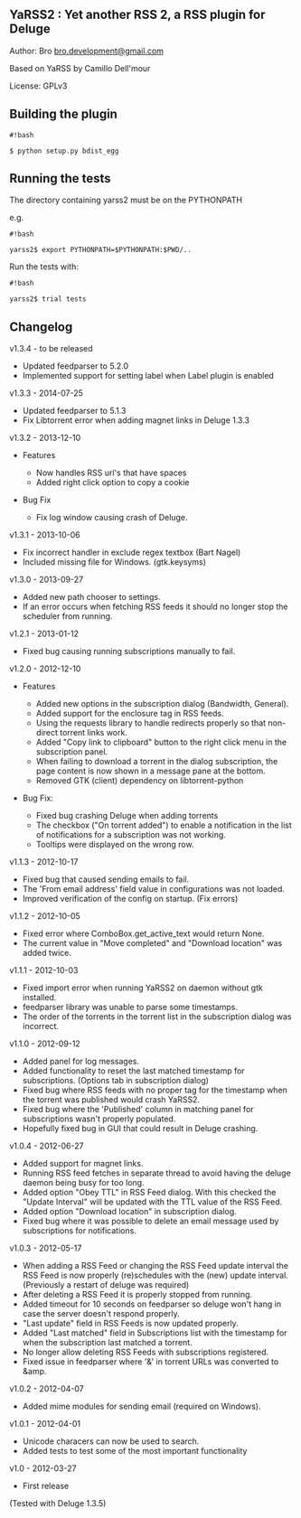 ## YaRSS2 : Yet another RSS 2, a RSS plugin for Deluge ##

Author: Bro <bro.development@gmail.com>

Based on YaRSS by Camillo Dell'mour

License: GPLv3

## Building the plugin ##

```
#!bash

$ python setup.py bdist_egg
```


## Running the tests ##
The directory containing yarss2 must be on the PYTHONPATH

e.g.

```
#!bash

yarss2$ export PYTHONPATH=$PYTHONPATH:$PWD/..
```


Run the tests with:

```
#!bash

yarss2$ trial tests
```


## Changelog ##

v1.3.4 - to be released

* Updated feedparser to 5.2.0
* Implemented support for setting label when Label plugin is enabled

v1.3.3 - 2014-07-25

* Updated feedparser to 5.1.3
* Fix Libtorrent error when adding magnet links in Deluge 1.3.3

v1.3.2 - 2013-12-10

 + Features
    * Now handles RSS url's that have spaces
    * Added right click option to copy a cookie

 + Bug Fix
     * Fix log window causing crash of Deluge.

v1.3.1 - 2013-10-06

 * Fix incorrect handler in exclude regex textbox (Bart Nagel)
 * Included missing file for Windows. (gtk.keysyms)

v1.3.0 - 2013-09-27

* Added new path chooser to settings.
* If an error occurs when fetching RSS feeds it should no longer stop the
  scheduler from running.

v1.2.1 - 2013-01-12

* Fixed bug causing running subscriptions manually to fail.

v1.2.0 - 2012-12-10

 + Features
    * Added new options in the subscription dialog (Bandwidth, General).
    * Added support for the enclosure tag in RSS feeds.
    * Using the requests library to handle redirects properly so that non-direct
      torrent links work.
    * Added "Copy link to clipboard" button to the right click menu in the
      subscription panel.
    * When failing to download a torrent in the dialog subscription, the page
      content is now shown in a message pane at the bottom.
    * Removed GTK (client) dependency on libtorrent-python


 + Bug Fix:
    * Fixed bug crashing Deluge when adding torrents
    * The checkbox ("On torrent added") to enable a notification in the list of
      notifications
      for a subscription was not working.
    * Tooltips were displayed on the wrong row.

v1.1.3 - 2012-10-17

* Fixed bug that caused sending emails to fail.
* The 'From email address' field value in configurations was not loaded.
* Improved verification of the config on startup. (Fix errors)

v1.1.2 - 2012-10-05

* Fixed error where ComboBox.get_active_text would return None.
* The current value in "Move completed" and "Download location" was added twice.

v1.1.1 - 2012-10-03

* Fixed import error when running YaRSS2 on daemon without gtk installed.
* feedparser library was unable to parse some timestamps.
* The order of the torrents in the torrent list in the subscription dialog was incorrect.

v1.1.0 - 2012-09-12

* Added panel for log messages.
* Added functionality to reset the last matched timestamp for subscriptions. (Options tab in subscription dialog)
* Fixed bug where RSS feeds with no proper tag for the timestamp when the torrent was published would crash YaRSS2.
* Fixed bug where the 'Published' column in matching panel for subscriptions wasn't properly populated.
* Hopefully fixed bug in GUI that could result in Deluge crashing.

v1.0.4 - 2012-06-27

* Added support for magnet links.
* Running RSS feed fetches in separate thread to avoid having the deluge daemon being busy for too long.
* Added option "Obey TTL" in RSS Feed dialog. With this checked the "Update Interval" will be updated with the TTL value of the RSS Feed.
* Added option "Download location" in subscription dialog.
* Fixed bug where it was possible to delete an email message used by subscriptions for notifications.

v1.0.3 - 2012-05-17

* When adding a RSS Feed or changing the RSS Feed update interval the RSS Feed is now properly (re)schedules with the (new) update interval.
  (Previously a restart of deluge was required)
* After deleting a RSS Feed it is properly stopped from running.
* Added timeout for 10 seconds on feedparser so deluge won't hang in case the server doesn't respond properly.
* "Last update" field in RSS Feeds is now updated properly.
* Added "Last matched" field in Subscriptions list with the timestamp for when the subscription last matched a torrent.
* No longer allow deleting RSS Feeds with subscriptions registered.
* Fixed issue in feedparser where '&' in torrent URLs was converted to &amp.

v1.0.2 - 2012-04-07

* Added mime modules for sending email (required on Windows).

v1.0.1 - 2012-04-01

* Unicode characers can now be used to search.
* Added tests to test some of the most important functionality

v1.0 - 2012-03-27

* First release

(Tested with Deluge 1.3.5)
